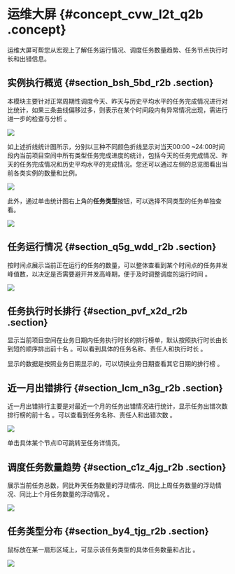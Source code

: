 # 运维大屏 {#concept_cvw_l2t_q2b .concept}

运维大屏可帮您从宏观上了解任务运行情况、调度任务数量趋势、任务节点执行时长和出错信息。

## 实例执行概览 {#section_bsh_5bd_r2b .section}

本模块主要针对正常周期性调度今天、昨天与历史平均水平的任务完成情况进行对比统计，如果三条曲线偏移过多，则表示在某个时间段内有异常情况出现，需进行进一步的检查与分析 。

![](http://static-aliyun-doc.oss-cn-hangzhou.aliyuncs.com/assets/img/16383/15427063848699_zh-CN.jpg)

如上述折线统计图所示，分别以三种不同颜色折线显示对当天00:00 ~24:00时间段内当前项目空间中所有类型任务完成进度的统计，包括今天的任务完成情况、昨天的任务完成情况和历史平均水平的完成情况。您还可以通过左侧的总览图看出当前各类实例的数量和比例。

![](http://static-aliyun-doc.oss-cn-hangzhou.aliyuncs.com/assets/img/16383/15427063848700_zh-CN.png)

此外，通过单击统计图右上角的**任务类型**按钮，可以选择不同类型的任务单独查看。

![](http://static-aliyun-doc.oss-cn-hangzhou.aliyuncs.com/assets/img/16383/15427063848701_zh-CN.png)

## 任务运行情况 {#section_q5g_wdd_r2b .section}

按时间点展示当前正在运行的任务的数量，可以整体查看到某个时间点的任务并发峰值数，以决定是否需要避开并发高峰期，便于及时调整调度的运行时间 。

![](http://static-aliyun-doc.oss-cn-hangzhou.aliyuncs.com/assets/img/16383/15427063848706_zh-CN.png)

## 任务执行时长排行 {#section_pvf_x2d_r2b .section}

显示当前项目空间在业务日期内任务执行时长的排行榜单，默认按照执行时长由长到短的顺序排出前十名 。可以看到具体的任务名称、责任人和执行时长 。

显示的数据是按照业务日期显示的，可以切换业务日期查看其它日期的排行榜 。

## 近一月出错排行 {#section_lcm_n3g_r2b .section}

近一月出错排行主要是对最近一个月的任务出错情况进行统计，显示任务出错次数排行榜的前十名 。可以查看到任务名称、责任人和出错次数 。

![](http://static-aliyun-doc.oss-cn-hangzhou.aliyuncs.com/assets/img/16383/15427063848720_zh-CN.png)

单击具体某个节点ID可跳转至任务详情页。

## 调度任务数量趋势 {#section_c1z_4jg_r2b .section}

展示当前任务总数，同比昨天任务数量的浮动情况、同比上周任务数量的浮动情况、同比上个月任务数量的浮动情况 。

![](http://static-aliyun-doc.oss-cn-hangzhou.aliyuncs.com/assets/img/16383/15427063848725_zh-CN.png)

## 任务类型分布 {#section_by4_tjg_r2b .section}

鼠标放在某一扇形区域上，可显示该任务类型的具体任务数量和占比 。

![](http://static-aliyun-doc.oss-cn-hangzhou.aliyuncs.com/assets/img/16383/15427063848726_zh-CN.png)

